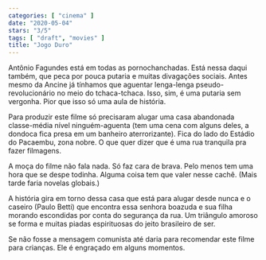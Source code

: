 ```yaml
---
categories: [ "cinema" ]
date: "2020-05-04"
stars: "3/5"
tags: [ "draft", "movies" ]
title: "Jogo Duro"
---
```

Antônio Fagundes está em todas as pornochanchadas. Está nessa
daqui também, que peca por pouca putaria e muitas divagações
sociais. Antes mesmo da Ancine já tínhamos que aguentar lenga-lenga
pseudo-revolucionário no meio do tchaca-tchaca. Isso, sim, é uma
putaria sem vergonha. Pior que isso só uma aula de história.

Para produzir este filme só precisaram alugar uma casa abandonada
classe-média nível ninguém-aguenta (tem uma cena com alguns deles,
a dondoca fica presa em um banheiro aterrorizante). Fica do lado do
Estádio do Pacaembu, zona nobre. O que quer dizer que é uma rua
tranquila pra fazer filmagens.

A moça do filme não fala nada. Só faz cara de brava. Pelo menos
tem uma hora que se despe todinha. Alguma coisa tem que valer nesse
cachê. (Mais tarde faria novelas globais.)

A história gira em torno dessa casa que está para alugar desde nunca
e o caseiro (Paulo Betti) que encontra essa senhora boazuda e sua filha
morando escondidas por conta do segurança da rua. Um triângulo amoroso
se forma e muitas piadas espirituosas do jeito brasileiro de ser.

Se não fosse a mensagem comunista até daria para recomendar este filme
para crianças. Ele é engraçado em alguns momentos.
